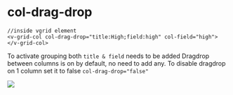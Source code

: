 # col-drag-drop


```
//inside vgrid element
<v-grid-col col-drag-drop="title:High;field:high" col-field="high"></v-grid-col>
```

To activate grouping both ```title & field``` needs to be added
Dragdrop between columns is on by default, no need to add any.
To disable dragdrop on 1 column set it to false
```col-drag-drop="false"```

![](../vgridanimation/v-drag-drop-grouping-animation.gif)

